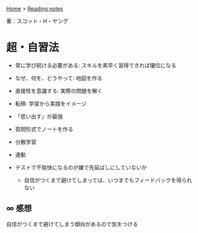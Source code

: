 <style>section h1 { color: #069; }</style>

[Home](/) > [Reading notes](/reading_notes/)

著：スコット・H・ヤング

超・自習法
===

* 常に学び続ける必要がある: スキルを素早く習得できれば優位になる
* なぜ、何を、どうやって: 地図を作る
* 直接性を意識する: 実際の問題を解く
* 転移: 学習から実践をイメージ
* 「思い出す」が最強
* 質問形式でノートを作る
* 分散学習
* 運動

* テストで不愉快になるのが嫌で先延ばしにしていないか
    * 自信がつくまで避けてしまっては、いつまでもフィードバックを得られない

## ∞ 感想
自信がつくまで避けてしまう傾向があるので気をつける
